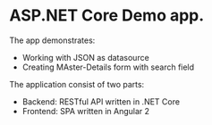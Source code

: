 #   ASP.NET Core Demo app.

The app demonstrates:
*   Working with JSON as datasource
*   Creating MAster-Details form with search field

The application consist of two parts:
*   Backend: RESTful API written in .NET Core
*   Frontend: SPA written in Angular 2
 
